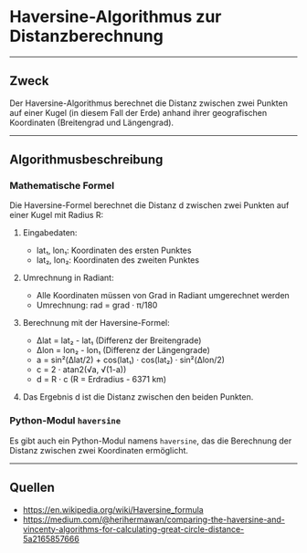 # Haversine-Algorithmus zur Distanzberechnung

---

## Zweck

Der Haversine-Algorithmus berechnet die Distanz zwischen zwei Punkten auf einer Kugel (in diesem Fall der Erde) anhand 
ihrer geografischen Koordinaten (Breitengrad und Längengrad).

---

## Algorithmusbeschreibung

### Mathematische Formel

Die Haversine-Formel berechnet die Distanz d zwischen zwei Punkten auf einer Kugel mit Radius R:

1. Eingabedaten:
   - lat₁, lon₁: Koordinaten des ersten Punktes
   - lat₂, lon₂: Koordinaten des zweiten Punktes

2. Umrechnung in Radiant:
   - Alle Koordinaten müssen von Grad in Radiant umgerechnet werden
   - Umrechnung: rad = grad · π/180

3. Berechnung mit der Haversine-Formel:
   - Δlat = lat₂ - lat₁ (Differenz der Breitengrade)
   - Δlon = lon₂ - lon₁ (Differenz der Längengrade)
   - a = sin²(Δlat/2) + cos(lat₁) · cos(lat₂) · sin²(Δlon/2)
   - c = 2 · atan2(√a, √(1-a))
   - d = R · c (R = Erdradius - 6371 km)

4. Das Ergebnis d ist die Distanz zwischen den beiden Punkten.

### Python-Modul `haversine`

Es gibt auch ein Python-Modul namens `haversine`, das die Berechnung der Distanz zwischen zwei Koordinaten ermöglicht.

---

## Quellen

- https://en.wikipedia.org/wiki/Haversine_formula
- https://medium.com/@herihermawan/comparing-the-haversine-and-vincenty-algorithms-for-calculating-great-circle-distance-5a2165857666